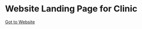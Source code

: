 # Website Landing Page for Clinic
[Got to Website](https://michaeltan99.github.io/CMS-Clinic-Website/)
